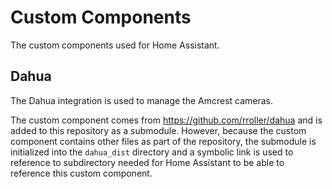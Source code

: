 # Custom Components

The custom components used for Home Assistant.

## Dahua

The Dahua integration is used to manage the Amcrest cameras.

The custom component comes from https://github.com/rroller/dahua and is added to this repository as a submodule. However, because the custom component contains other files as part of the repository, the submodule is initialized into the `dahua_dist` directory and a symbolic link is used to reference to subdirectory needed for Home Assistant to be able to reference this custom component.

